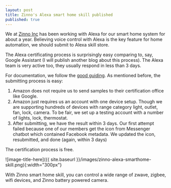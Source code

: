 ```yaml
---
layout: post
title: Zinno's Alexa smart home skill published
published: true
---
```


We at [Zinno Inc](https://zinnoinc.com) has been working with Alexa for our smart home system for about a year. Believing voice control with Alexa is the key feature for home automation, we should submit to Alexa skill store.

The Alexa certificating process is surprisingly easy comparing to, say, Google Assistant (I will publish another blog about this process). The Alexa team is very active too, they usually respond in less than 3 days.

For documentation, we follow the [good guiding](https://developer.amazon.com/docs/smarthome/smart-home-skill-publishing-guide.html). As mentioned before, the submitting process is easy:

1. Amazon does not require us to send samples to their certification office like Google.
2. Amazon just requires us an account with one device setup. Though we are supporting hundreds of devices with range category light, outlet, fan, lock, camera. To be fair, we set up a testing account with a number of lights, lock, thermostat.
3. After submitting, we have the result within 3 days. Our first attempt failed because one of our members get the icon from Messenger chatbot which contained Facebook metadata. We updated the icon, resubmitted, and done (again, within 3 days)

The certification process is free.

![image-title-here]({{ site.baseurl }}/images/zinno-alexa-smarthome-skill.png){:width="300px"}

With Zinno smart home skill, you can control a wide range of zwave, zigbee, wifi devices, and Zinno battery powered camera.